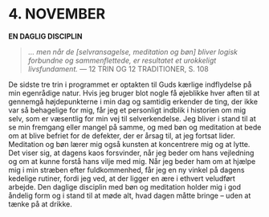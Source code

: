 # 4. NOVEMBER

**EN DAGLIG DISCIPLIN**

> *… men når de [selvransagelse, meditation og bøn] bliver logisk forbundne og sammenflettede, er resultatet et urokkeligt livsfundament.*
> — 12 TRIN OG 12 TRADITIONER, S. 108

De sidste tre trin i programmet er optakten til Guds kærlige indflydelse på min egenrådige natur. Hvis jeg bruger blot nogle få øjeblikke hver aften til at gennemgå højdepunkterne i min dag og samtidig erkender de ting, der ikke var så behagelige for mig, får jeg et personligt indblik i historien om mig selv, som er væsentlig for min vej til selverkendelse. Jeg bliver i stand til at se min fremgang eller mangel på samme, og med bøn og meditation at bede om at blive befriet for de defekter, der er årsag til, at jeg fortsat lider. Meditation og bøn lærer mig også kunsten at koncentrere mig og at lytte. Det viser sig, at dagens kaos forsvinder, når jeg beder om hans vejledning og om at kunne forstå hans vilje med mig. Når jeg beder ham om at hjælpe mig i min stræben efter fuldkommenhed, får jeg en ny vinkel på dagens kedelige rutiner, fordi jeg ved, at der ligger en ære i ethvert veludført arbejde. Den daglige disciplin med bøn og meditation holder mig i god åndelig form og i stand til at møde alt, hvad dagen måtte bringe – uden at tænke på at drikke.
